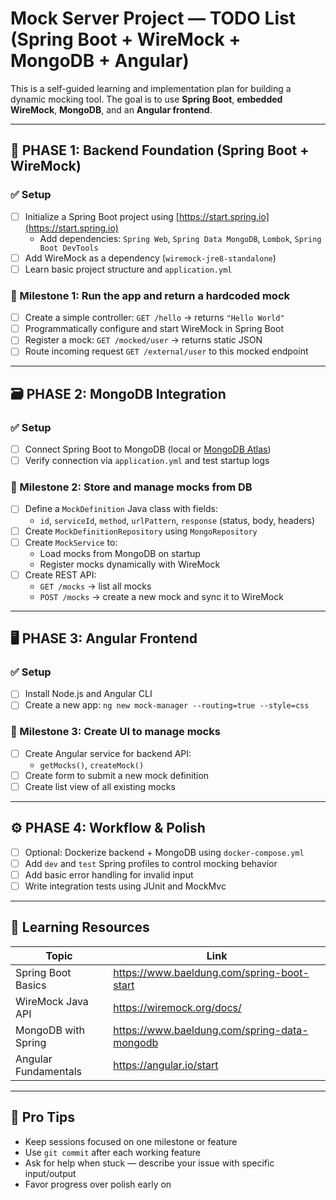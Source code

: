# Mock Server Project — TODO List (Spring Boot + WireMock + MongoDB + Angular)

This is a self-guided learning and implementation plan for building a dynamic mocking tool. The goal is to use **Spring Boot**, **embedded WireMock**, **MongoDB**, and an **Angular frontend**.

---

## 🚀 PHASE 1: Backend Foundation (Spring Boot + WireMock)

### ✅ Setup
- [ ] Initialize a Spring Boot project using [https://start.spring.io](https://start.spring.io)
  - Add dependencies: `Spring Web`, `Spring Data MongoDB`, `Lombok`, `Spring Boot DevTools`
- [ ] Add WireMock as a dependency (`wiremock-jre8-standalone`)
- [ ] Learn basic project structure and `application.yml`

### 🧠 Milestone 1: Run the app and return a hardcoded mock
- [ ] Create a simple controller: `GET /hello` → returns `"Hello World"`
- [ ] Programmatically configure and start WireMock in Spring Boot
- [ ] Register a mock: `GET /mocked/user` → returns static JSON
- [ ] Route incoming request `GET /external/user` to this mocked endpoint

---

## 🗃️ PHASE 2: MongoDB Integration

### ✅ Setup
- [ ] Connect Spring Boot to MongoDB (local or [MongoDB Atlas](https://www.mongodb.com/cloud/atlas))
- [ ] Verify connection via `application.yml` and test startup logs

### 🧠 Milestone 2: Store and manage mocks from DB
- [ ] Define a `MockDefinition` Java class with fields:
  - `id`, `serviceId`, `method`, `urlPattern`, `response` (status, body, headers)
- [ ] Create `MockDefinitionRepository` using `MongoRepository`
- [ ] Create `MockService` to:
  - Load mocks from MongoDB on startup
  - Register mocks dynamically with WireMock
- [ ] Create REST API:
  - `GET /mocks` → list all mocks
  - `POST /mocks` → create a new mock and sync it to WireMock

---

## 🖥️ PHASE 3: Angular Frontend

### ✅ Setup
- [ ] Install Node.js and Angular CLI
- [ ] Create a new app: `ng new mock-manager --routing=true --style=css`

### 🧠 Milestone 3: Create UI to manage mocks
- [ ] Create Angular service for backend API:
  - `getMocks()`, `createMock()`
- [ ] Create form to submit a new mock definition
- [ ] Create list view of all existing mocks

---

## ⚙️ PHASE 4: Workflow & Polish

- [ ] Optional: Dockerize backend + MongoDB using `docker-compose.yml`
- [ ] Add `dev` and `test` Spring profiles to control mocking behavior
- [ ] Add basic error handling for invalid input
- [ ] Write integration tests using JUnit and MockMvc

---

## 📘 Learning Resources

| Topic                  | Link |
|------------------------|------|
| Spring Boot Basics     | https://www.baeldung.com/spring-boot-start |
| WireMock Java API      | https://wiremock.org/docs/ |
| MongoDB with Spring    | https://www.baeldung.com/spring-data-mongodb |
| Angular Fundamentals   | https://angular.io/start |

---

## 🧭 Pro Tips

- Keep sessions focused on one milestone or feature
- Use `git commit` after each working feature
- Ask for help when stuck — describe your issue with specific input/output
- Favor progress over polish early on
